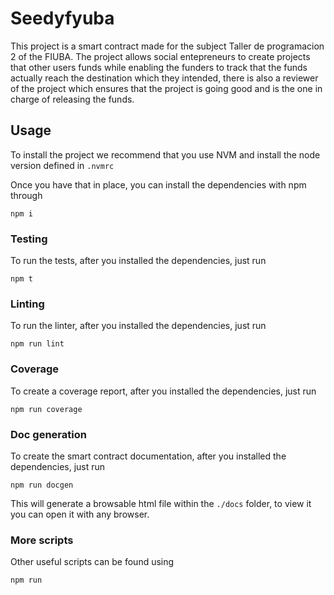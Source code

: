 # Seedyfyuba

This project is a smart contract made for the subject Taller de programacion 2 of the FIUBA. The project allows social entepreneurs to create projects that other users funds while enabling the funders to track that the funds actually reach the destination which they intended, there is also a reviewer of the project which ensures that the project is going good and is the one in charge of releasing the funds.

## Usage

To install the project we recommend that you use NVM and install the node version defined in `.nvmrc`

Once you have that in place, you can install the dependencies with npm through

`npm i`

### Testing

To run the tests, after you installed the dependencies, just run

`npm t`

### Linting

To run the linter, after you installed the dependencies, just run 

`npm run lint`

### Coverage

To create a coverage report, after you installed the dependencies, just run 

`npm run coverage`

### Doc generation

To create the smart contract documentation, after you installed the dependencies, just run 

`npm run docgen`

This will generate a browsable html file within the `./docs` folder, to view it you can open it with any browser.

### More scripts

Other useful scripts can be found using

`npm run`
